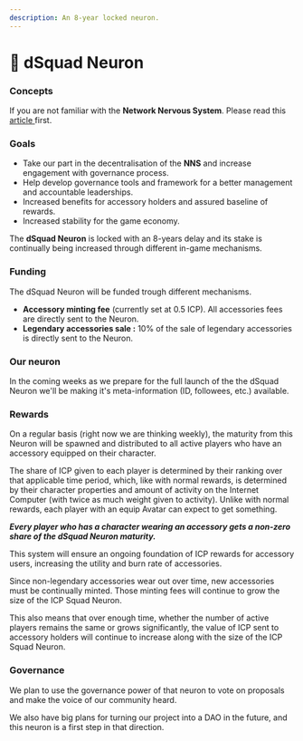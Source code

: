 ```yaml
---
description: An 8-year locked neuron.
---
```


# 🧠 dSquad Neuron

### **Concepts**

If you are not familiar with the **Network Nervous System**. Please read this[ article ](https://www.dfinitycommunity.com/the-beginners-guide-to-the-network-nervous-system-nns/)first.

### Goals

* Take our part in the decentralisation of the **NNS** and increase engagement with governance process.
* Help develop governance tools and framework for a better management and accountable leaderships.
* Increased benefits for accessory holders and assured baseline of rewards.
* Increased stability for the game economy.

The **dSquad Neuron** is locked with an 8-years delay and its stake is continually being increased through different in-game mechanisms.&#x20;

### Funding&#x20;

The dSquad Neuron will be funded trough different mechanisms.

* **Accessory minting fee** (currently set at 0.5 ICP). All accessories fees are directly sent to the Neuron.
* **Legendary accessories sale :** 10% of the sale of legendary accessories is directly sent to the Neuron.

### Our neuron

In the coming weeks as we prepare for the full launch of the the dSquad Neuron we'll be making it's meta-information (ID, followees, etc.) available.

### Rewards

On a regular basis (right now we are thinking weekly), the maturity from this Neuron will be spawned and distributed to all active players who have an accessory equipped on their character.

The share of ICP given to each player is determined by their ranking over that applicable time period, which, like with normal rewards, is determined by their character properties and amount of activity on the Internet Computer (with twice as much weight given to activity). Unlike with normal rewards, each player with an equip Avatar can expect to get something.&#x20;

_**Every player who has a character wearing an accessory gets a non-zero share of the dSquad Neuron maturity.**_

This system will ensure an ongoing foundation of ICP rewards for accessory users, increasing the utility and burn rate of accessories.

Since non-legendary accessories wear out over time, new accessories must be continually minted. Those minting fees will continue to grow the size of the ICP Squad Neuron.

This also means that over enough time, whether the number of active players remains the same or grows significantly, the value of ICP sent to accessory holders will continue to increase along with the size of the ICP Squad Neuron.

### Governance&#x20;

We plan to use the governance power of that neuron to vote on proposals and make the voice of our community heard.&#x20;

We also have big plans for turning our project into a DAO in the future, and this neuron is a first step in that direction.

